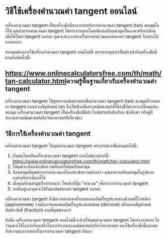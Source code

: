 วิธีใช้เครื่องคำนวณค่า tangent ออนไลน์
======================================

เครื่องคำนวณค่า tangent เป็นเครื่องมือที่สะดวกสำหรับการคำนวณค่า tangent (tan) ของมุมใดก็ได้ คุณสามารถคำนวณค่า tangent ได้อย่างง่ายดายโดยเพียงแค่ป้อนค่ามุมเป็นองศาหรือเรเดียนเพื่อให้ได้ค่า tangent ออกมา คุณจะสะดวกสบายในการคำนวณและค้นหาค่า tangent ได้อย่างไม่ยากลำบาก

หากคุณต้องการใช้เครื่องคำนวณค่า tangent ออนไลน์นี้ อย่างแรกคุณจำเป็นต้องเข้าถึงเครื่องมือนี้ผ่านลิงก์ต่อไปนี้:

<https://www.onlinecalculatorsfree.com/th/math/tan-calculator.html>ความรู้พื้นฐานเกี่ยวกับเครื่องคำนวณค่า tangent
----------------------------------------------

เครื่องคำนวณค่า tangent ใช้สูตรทางคณิตศาสตร์เพื่อคำนวณค่า tangent (tan) ของมุมที่กำหนด ค่า tangent แทนด้วยสัญลักษณ์ tan ซึ่งเป็นฟังก์ชันทางคณิตศาสตร์ที่ใช้บ่งชี้อัตราการเปลี่ยนแปลงของมุม เครื่องคำนวณค่า tangent เป็นเครื่องมือที่มีประโยชน์สำหรับนักเรียน นักศึกษา หรือผู้ที่ทำงานทางคณิตศาสตร์หรือวิทยาศาสตร์ที่เกี่ยวข้อง

วิธีการใช้เครื่องคำนวณค่า tangent
---------------------------------

เครื่องคำนวณค่า tangent ให้คุณคำนวณค่า tangent อย่างง่ายด้วยขั้นตอนต่อไปนี้:

1. เริ่มต้นโดยเปิดเครื่องคำนวณค่า tangent ออนไลน์ผ่านลิงก์นี้: <https://www.onlinecalculatorsfree.com/th/math/tan-calculator.html>
2. ให้คุณจะเห็นกล่องข้อความที่บอกให้คุณป้อนค่ามุม
3. ป้อนค่ามุมที่คุณต้องการคำนวณลงในกล่องข้อความดังกล่าว คุณสามารถป้อนค่ามุมในรูปแบบองศาหรือเรเดียนก็ได้
4. เมื่อคุณป้อนค่ามุมเรียบร้อยแล้ว ให้คลิกที่ปุ่ม "คำนวณ" เพื่อทำการคำนวณค่า tangent
5. รอสักครู่และคุณจะได้รับผลลัพธ์ของค่า tangent ออกมา

เครื่องคำนวณค่า tangent ยังมีความสามารถที่จะแสดงผลลัพธ์ในรูปแบบของตัวเลขที่ใกล้เคียง (approximate) รวมถึงการแสดงผลลัพธ์ในรูปแบบทศนิยม (decimal) หรือแบบสัญลักษณ์สัมประสิทธิ์ (fraction) ตามที่คุณต้องการ

ดังนั้น เครื่องคำนวณค่า tangent ออนไลน์นี้จะช่วยให้คุณคำนวณค่า tangent ได้อย่างง่ายดาย ไม่ว่าคุณจะใช้ในการเรียนหรือในการทำงานทางคณิตศาสตร์หรือวิทยาศาสตร์ ลองใช้เครื่องมือนี้และพบกับความสะดวกสบายในการคำนวณค่า tangent กันเอง